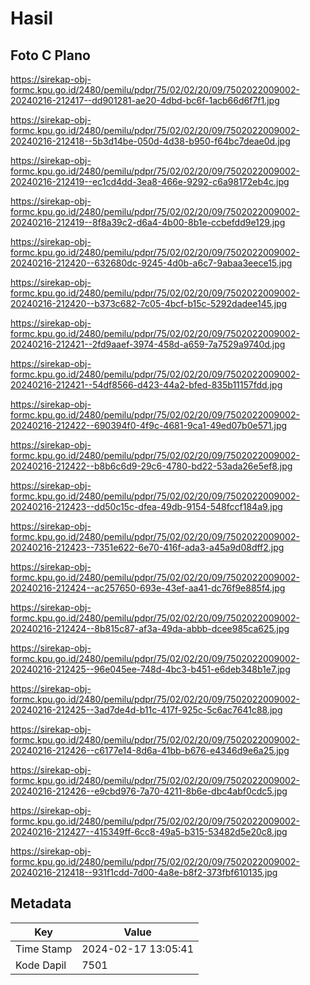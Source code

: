 # Hasil

## Foto C Plano

https://sirekap-obj-formc.kpu.go.id/2480/pemilu/pdpr/75/02/02/20/09/7502022009002-20240216-212417--dd901281-ae20-4dbd-bc6f-1acb66d6f7f1.jpg

https://sirekap-obj-formc.kpu.go.id/2480/pemilu/pdpr/75/02/02/20/09/7502022009002-20240216-212418--5b3d14be-050d-4d38-b950-f64bc7deae0d.jpg

https://sirekap-obj-formc.kpu.go.id/2480/pemilu/pdpr/75/02/02/20/09/7502022009002-20240216-212419--ec1cd4dd-3ea8-466e-9292-c6a98172eb4c.jpg

https://sirekap-obj-formc.kpu.go.id/2480/pemilu/pdpr/75/02/02/20/09/7502022009002-20240216-212419--8f8a39c2-d6a4-4b00-8b1e-ccbefdd9e129.jpg

https://sirekap-obj-formc.kpu.go.id/2480/pemilu/pdpr/75/02/02/20/09/7502022009002-20240216-212420--632680dc-9245-4d0b-a6c7-9abaa3eece15.jpg

https://sirekap-obj-formc.kpu.go.id/2480/pemilu/pdpr/75/02/02/20/09/7502022009002-20240216-212420--b373c682-7c05-4bcf-b15c-5292dadee145.jpg

https://sirekap-obj-formc.kpu.go.id/2480/pemilu/pdpr/75/02/02/20/09/7502022009002-20240216-212421--2fd9aaef-3974-458d-a659-7a7529a9740d.jpg

https://sirekap-obj-formc.kpu.go.id/2480/pemilu/pdpr/75/02/02/20/09/7502022009002-20240216-212421--54df8566-d423-44a2-bfed-835b11157fdd.jpg

https://sirekap-obj-formc.kpu.go.id/2480/pemilu/pdpr/75/02/02/20/09/7502022009002-20240216-212422--690394f0-4f9c-4681-9ca1-49ed07b0e571.jpg

https://sirekap-obj-formc.kpu.go.id/2480/pemilu/pdpr/75/02/02/20/09/7502022009002-20240216-212422--b8b6c6d9-29c6-4780-bd22-53ada26e5ef8.jpg

https://sirekap-obj-formc.kpu.go.id/2480/pemilu/pdpr/75/02/02/20/09/7502022009002-20240216-212423--dd50c15c-dfea-49db-9154-548fccf184a9.jpg

https://sirekap-obj-formc.kpu.go.id/2480/pemilu/pdpr/75/02/02/20/09/7502022009002-20240216-212423--7351e622-6e70-416f-ada3-a45a9d08dff2.jpg

https://sirekap-obj-formc.kpu.go.id/2480/pemilu/pdpr/75/02/02/20/09/7502022009002-20240216-212424--ac257650-693e-43ef-aa41-dc76f9e885f4.jpg

https://sirekap-obj-formc.kpu.go.id/2480/pemilu/pdpr/75/02/02/20/09/7502022009002-20240216-212424--8b815c87-af3a-49da-abbb-dcee985ca625.jpg

https://sirekap-obj-formc.kpu.go.id/2480/pemilu/pdpr/75/02/02/20/09/7502022009002-20240216-212425--96e045ee-748d-4bc3-b451-e6deb348b1e7.jpg

https://sirekap-obj-formc.kpu.go.id/2480/pemilu/pdpr/75/02/02/20/09/7502022009002-20240216-212425--3ad7de4d-b11c-417f-925c-5c6ac7641c88.jpg

https://sirekap-obj-formc.kpu.go.id/2480/pemilu/pdpr/75/02/02/20/09/7502022009002-20240216-212426--c6177e14-8d6a-41bb-b676-e4346d9e6a25.jpg

https://sirekap-obj-formc.kpu.go.id/2480/pemilu/pdpr/75/02/02/20/09/7502022009002-20240216-212426--e9cbd976-7a70-4211-8b6e-dbc4abf0cdc5.jpg

https://sirekap-obj-formc.kpu.go.id/2480/pemilu/pdpr/75/02/02/20/09/7502022009002-20240216-212427--415349ff-6cc8-49a5-b315-53482d5e20c8.jpg

https://sirekap-obj-formc.kpu.go.id/2480/pemilu/pdpr/75/02/02/20/09/7502022009002-20240216-212418--931f1cdd-7d00-4a8e-b8f2-373fbf610135.jpg


## Metadata

| Key        | Value               |
| ---------- | ------------------- |
| Time Stamp | 2024-02-17 13:05:41 |
| Kode Dapil | 7501                |



